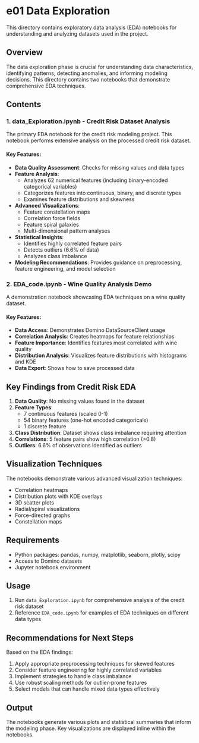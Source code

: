 # e01 Data Exploration

This directory contains exploratory data analysis (EDA) notebooks for understanding and analyzing datasets used in the project.

## Overview

The data exploration phase is crucial for understanding data characteristics, identifying patterns, detecting anomalies, and informing modeling decisions. This directory contains two notebooks that demonstrate comprehensive EDA techniques.

## Contents

### 1. **data_Exploration.ipynb** - Credit Risk Dataset Analysis
The primary EDA notebook for the credit risk modeling project. This notebook performs extensive analysis on the processed credit risk dataset.

#### Key Features:
- **Data Quality Assessment**: Checks for missing values and data types
- **Feature Analysis**: 
  - Analyzes 62 numerical features (including binary-encoded categorical variables)
  - Categorizes features into continuous, binary, and discrete types
  - Examines feature distributions and skewness
- **Advanced Visualizations**:
  - Feature constellation maps
  - Correlation force fields
  - Feature spiral galaxies
  - Multi-dimensional pattern analyses
- **Statistical Insights**:
  - Identifies highly correlated feature pairs
  - Detects outliers (6.6% of data)
  - Analyzes class imbalance
- **Modeling Recommendations**: Provides guidance on preprocessing, feature engineering, and model selection

### 2. **EDA_code.ipynb** - Wine Quality Analysis Demo
A demonstration notebook showcasing EDA techniques on a wine quality dataset.

#### Key Features:
- **Data Access**: Demonstrates Domino DataSourceClient usage
- **Correlation Analysis**: Creates heatmaps for feature relationships
- **Feature Importance**: Identifies features most correlated with wine quality
- **Distribution Analysis**: Visualizes feature distributions with histograms and KDE
- **Data Export**: Shows how to save processed data

## Key Findings from Credit Risk EDA

1. **Data Quality**: No missing values found in the dataset
2. **Feature Types**:
   - 7 continuous features (scaled 0-1)
   - 54 binary features (one-hot encoded categoricals)
   - 1 discrete feature
3. **Class Distribution**: Dataset shows class imbalance requiring attention
4. **Correlations**: 5 feature pairs show high correlation (>0.8)
5. **Outliers**: 6.6% of observations identified as outliers

## Visualization Techniques

The notebooks demonstrate various advanced visualization techniques:
- Correlation heatmaps
- Distribution plots with KDE overlays
- 3D scatter plots
- Radial/spiral visualizations
- Force-directed graphs
- Constellation maps

## Requirements

- Python packages: pandas, numpy, matplotlib, seaborn, plotly, scipy
- Access to Domino datasets
- Jupyter notebook environment

## Usage

1. Run `data_Exploration.ipynb` for comprehensive analysis of the credit risk dataset
2. Reference `EDA_code.ipynb` for examples of EDA techniques on different data types

## Recommendations for Next Steps

Based on the EDA findings:
1. Apply appropriate preprocessing techniques for skewed features
2. Consider feature engineering for highly correlated variables
3. Implement strategies to handle class imbalance
4. Use robust scaling methods for outlier-prone features
5. Select models that can handle mixed data types effectively

## Output

The notebooks generate various plots and statistical summaries that inform the modeling phase. Key visualizations are displayed inline within the notebooks.